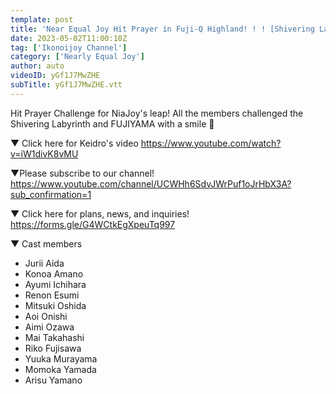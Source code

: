 ```yaml
---
template: post
title: 'Near Equal Joy Hit Prayer in Fuji-Q Highland! ! ! [Shivering Labyrinth]'
date: 2023-05-02T11:00:10Z
tag: ['Ikonoijoy Channel']
category: ['Nearly Equal Joy']
author: auto 
videoID: yGf1J7MwZHE
subTitle: yGf1J7MwZHE.vtt
---
```

Hit Prayer Challenge for NiaJoy's leap!
All the members challenged the Shivering Labyrinth and FUJIYAMA with a smile 👑

▼ Click here for Keidro's video
https://www.youtube.com/watch?v=iW1divK8vMU

▼Please subscribe to our channel!
https://www.youtube.com/channel/UCWHh6SdvJWrPuf1oJrHbX3A?sub_confirmation=1

▼ Click here for plans, news, and inquiries!
https://forms.gle/G4WCtkEgXpeuTq997

▼ Cast members
- Jurii Aida
- Konoa Amano
- Ayumi Ichihara
- Renon Esumi
- Mitsuki Oshida
- Aoi Onishi
- Aimi Ozawa
- Mai Takahashi
- Riko Fujisawa
- Yuuka Murayama
- Momoka Yamada
- Arisu Yamano
